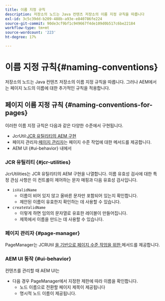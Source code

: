 ```yaml
---
title: 이름 지정 규칙
description: 저장소의 노드는 Java 컨텐츠 저장소의 이름 지정 규칙을 따릅니다
exl-id: 3c5c39dd-b209-488b-a93e-e840786fe224
source-git-commit: 90de3cf9bf1c949667f4de109d0b517c6be22184
workflow-type: tm+mt
source-wordcount: '223'
ht-degree: 17%

---
```


# 이름 지정 규칙{#naming-conventions}

저장소의 노드는 Java 컨텐츠 저장소의 이름 지정 규칙을 따릅니다. 그러나 AEM에서는 페이지 노드의 이름에 대한 추가적인 규칙을 적용합니다.

## 페이지 이름 지정 규칙 {#naming-conventions-for-pages}

이러한 이름 지정 규칙은 다음과 같은 다양한 수준에서 구현됩니다.

* JcrUtil:[JCR 유틸리티의 AEM 구현](#jcr-utilities)
* 페이지 관리자:[페이지 관리자](#page-manager)는 페이지 수준 작업에 대한 메서드를 제공합니다.
* AEM UI {#ui-behavior} 내에서

### JCR 유틸리티 {#jcr-utilities}

[](https://docs.adobe.com/content/help/en/experience-manager-cloud-service-javadoc/com/day/cq/commons/jcr/JcrUtil.html) JcrUtilities는 JCR 유틸리티의 AEM 구현을 나열합니다. 이름 유효성 검사에 대한 특정 관심 사항은 이 컨트롤이 제어하는 문자 매핑과 다음 유효성 검사입니다.

* `isValidName`
   * 이름이 비어 있지 않고 올바른 문자만 포함되어 있는지 확인합니다.
   * 제안된 이름이 유효한지 확인하는 데 사용할 수 있습니다.
* `createValidName`
   * 이렇게 하면 임의의 문자열로 유효한 레이블이 만들어집니다.
   * 제목에서 이름을 만드는 데 사용할 수 있습니다.

### 페이지 관리자 {#page-manager}

[](https://docs.adobe.com/content/help/en/experience-manager-cloud-service-javadoc/com/day/cq/wcm/api/PageManager.html) PageManager는 JCRUtil [을 기반으로 페이지 수준 작업을 위한 ](#jcr-utilities)메서드를 제공합니다.

### AEM UI 동작 {#ui-behavior}

컨텐츠를 관리할 때 AEM UI는

* 다음 경우 PageManager에서 지정한 제한에 따라 이름을 확인합니다.
   * 노드 이름으로 전환할 페이지 제목이 제공됩니다
   * 명시적 노드 이름이 제공됩니다.
